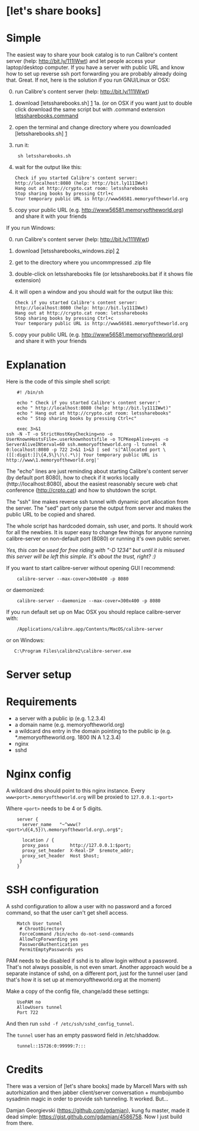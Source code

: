 [let's share books]
===================

Simple
======

The easiest way to share your book catalog is to run Calibre's content server (help: http://bit.ly/111IWwt) and let people access your laptop/desktop computer. If you have a server with public URL and know how to set up reverse ssh port forwarding you are probably already doing that. Great. If not, here is the solution if you run GNU/Linux or OSX:

 0. run Calibre's content server (help: http://bit.ly/111IWwt) 
 1. download [letssharebooks.sh] [1]
 1a. (or on OSX if you want just to double click download the same script but with .command extension [letssharebooks.command][3]
 2. open the terminal and change directory where you downloaded [letssharebooks.sh] [1]
 3. run it:

         sh letssharebooks.sh

 4. wait for the output like this:
        
        Check if you started Calibre's content server:
        http://localhost:8080 (help: http://bit.ly111IWwt)
        Hang out at http://crypto.cat room: letssharebooks
        Stop sharing books by pressing Ctrl+c
        Your temporary public URL is http://www56581.memoryoftheworld.org

 5. copy your public URL (e.g. http://www56581.memoryoftheworld.org) and share it with your friends

If you run Windows:

 0. run Calibre's content server (help: http://bit.ly/111IWwt) 
 1. download [letssharebooks_windows.zip] [2]
 2. get to the directory where you uncommpressed .zip file
 3. double-click on letssharebooks file (or letssharebooks.bat if it shows file extension)
 4. it will open a window and you should wait for the output like this:
        
        Check if you started Calibre's content server:
        http://localhost:8080 (help: http://bit.ly111IWwt)
        Hang out at http://crypto.cat room: letssharebooks
        Stop sharing books by pressing Ctrl+c
        Your temporary public URL is http://www56581.memoryoftheworld.org

 5. copy your public URL (e.g. http://www56581.memoryoftheworld.org) and share it with your friends


Explanation
===========

Here is the code of this simple shell script:

        #! /bin/sh

        echo " Check if you started Calibre's content server:"
        echo " http://localhost:8080 (help: http://bit.ly111IWwt)"
        echo " Hang out at http://crypto.cat room: letssharebooks"
        echo " Stop sharing books by pressing Ctrl+c"

        exec 3>&1
	ssh -N -T -o StrictHostKeyChecking=no -o UserKnownHostsFile=.userknownhostsfile -o TCPKeepAlive=yes -o ServerAliveINterval=60 ssh.memoryoftheworld.org -l tunnel -R 0:localhost:8080 -p 722 2>&1 1>&3 | sed 's|^Allocated port \([[:digit:]]\{4,5\}\)\(.*\)| Your temporary public URL is http://www\1.memoryoftheworld.org|'
        
The "echo" lines are just reminding about starting Calibre's content server (by default port 8080), how to check if it works locally (http://localhost:8080), about the easiest reasonably secure web chat conference (http://crpto.cat) and how to shutdown the script.

The "ssh" line makes reverse ssh tunnel with dynamic port allocation from the server. The "sed" part only parse the output from server and makes the public URL to be copied and shared.

The whole script has hardcoded domain, ssh user, and ports. It should work for all the newbies. It is super easy to change few things for anyone running calibre-server on non-default port (8080) or running it's own public server.

*Yes, this can be used for free riding with "-D 1234" but until it is misused this server will be left this simple. It's about the trust, right? :)*

If you want to start calibre-server without opening GUI I recommend:

        calibre-server --max-cover=300x400 -p 8080
        
or daemonized:

        calibre-server --daemonize --max-cover=300x400 -p 8080

If you run default set up on Mac OSX you should replace calibre-server with:

        /Applications/calibre.app/Contents/MacOS/calibre-server
        
or on Windows:

       C:\Program Files\calibre2\calibre-server.exe       

Server setup
============

Requirements
============

 * a server with a public ip (e.g. 1.2.3.4)
 * a domain name (e.g. memoryoftheworld.org)
 * a wildcard dns entry in the domain pointing to the public ip 
  (e.g. *.memoryoftheworld.org.    1800    IN  A   1.2.3.4)
 * nginx
 * sshd

Nginx config
============

A wildcard dns should point to this nginx instance.
Every `www<port>.memoryoftheworld.org` will be proxied to `127.0.0.1:<port>`

Where `<port>` needs to be 4 or 5 digits.


        server {
          server_name   "~^www(?<port>\d{4,5})\.memoryoftheworld.org\.org$";

          location / {
          proxy_pass        http://127.0.0.1:$port;
          proxy_set_header  X-Real-IP  $remote_addr;
          proxy_set_header  Host $host;
         }
        }



SSH configuration
=================

A sshd configuration to allow a user with no password and a forced command, so that the user can't get shell access.

        Match User tunnel
         # ChrootDirectory
         ForceCommand /bin/echo do-not-send-commands
         AllowTcpForwarding yes
         PasswordAuthentication yes
         PermitEmptyPasswords yes

PAM needs to be disabled if sshd is to allow login without a password. That's not always possible, is not even smart. Another approach would be a separate instance of sshd, on a different port, just for the tunnel user (and that's how it is set up at memoryoftheworld.org at the moment)

Make a copy of the config file, change/add these settings:

        UsePAM no
        AllowUsers tunnel
        Port 722

And then run `sshd -f /etc/ssh/sshd_config_tunnel`.

The `tunnel` user has an empty password field in /etc/shaddow.

        tunnel::15726:0:99999:7:::

Credits
=======

There was a version of [let's share books] made by Marcell Mars with ssh autorhization and then jabber client/server conversation + mumbojumbo sysadmin magic in order to provide ssh tunneling. It worked. But...

Damjan Georgievski (https://github.com/gdamjan), kung fu master, made it dead simple: https://gist.github.com/gdamjan/4586758. Now I just build from there.

[1]: https://raw.github.com/marcellmars/letssharebooks/master/letssharebooks.sh    "letssharebooks.sh"
[2]: https://github.com/marcellmars/letssharebooks/raw/master/windows/letssharebooks_windows.zip "letssharebooks_windows.zip"
[3]:https://raw.github.com/marcellmars/letssharebooks/master/osx/letssharebooks.command "letssharebooks.command"
